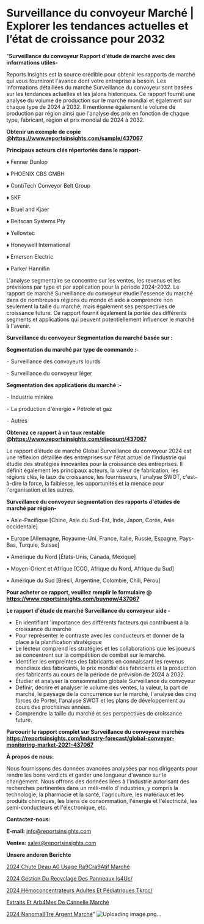 # Surveillance du convoyeur Marché | Explorer les tendances actuelles et l’état de croissance pour 2032

"<strong>Surveillance du convoyeur Rapport d'étude de marché avec des informations utiles-</strong>

Reports Insights est la source crédible pour obtenir les rapports de marché qui vous fourniront l'avance dont votre entreprise a besoin. Les informations détaillées du marché Surveillance du convoyeur sont basées sur les tendances actuelles et les jalons historiques. Ce rapport fournit une analyse du volume de production sur le marché mondial et également sur chaque type de 2024 à 2032. Il mentionne également le volume de production par région ainsi que l'analyse des prix en fonction de chaque type, fabricant, région et prix mondial de 2024 à 2032.

<strong><b>Obtenir un exemple de copie @</b></strong><a href=https://www.reportsinsights.com/sample/437067><strong><b>https://www.reportsinsights.com/sample/437067</b></strong></a>

<b>Principaux acteurs clés répertoriés dans le rapport-</b>

<b> </b>♦ Fenner Dunlop

♦ PHOENIX CBS GMBH

♦ ContiTech Conveyor Belt Group

♦ SKF

♦ Bruel and Kjaer

♦ Beltscan Systems Pty

♦ Yellowtec

♦ Honeywell International

♦ Emerson Electric

♦ Parker Hannifin

L'analyse segmentaire se concentre sur les ventes, les revenus et les prévisions par type et par application pour la période 2024-2032. Le rapport de marché Surveillance du convoyeur étudie l'essence du marché dans de nombreuses régions du monde et aide à comprendre non seulement la taille du marché, mais également ses perspectives de croissance future. Ce rapport fournit également la portée des différents segments et applications qui peuvent potentiellement influencer le marché à l'avenir.

<strong>Surveillance du convoyeur Segmentation du marché basée sur :</strong>

<strong>Segmentation du marché par type de commande :-</strong>

⁃ Surveillance des convoyeurs lourds

⁃ Surveillance du convoyeur léger

<strong>Segmentation des applications du marché :-</strong>

⁃ Industrie minière

⁃ La production d'énergie
• Pétrole et gaz

⁃ Autres

<strong><b>Obtenez ce rapport à un taux rentable @</b></strong><a href=https://www.reportsinsights.com/discount/437067><strong><b>https://www.reportsinsights.com/discount/437067</b></strong></a>

Le rapport d’étude de marché Global Surveillance du convoyeur 2024 est une réflexion détaillée des entreprises sur l’état actuel de l’industrie qui étudie des stratégies innovantes pour la croissance des entreprises. Il définit également les principaux acteurs, la valeur de fabrication, les régions clés, le taux de croissance, les fournisseurs, l'analyse SWOT, c'est-à-dire la force, la faiblesse, les opportunités et la menace pour l'organisation et les autres.

<strong>Surveillance du convoyeur segmentation des rapports d'études de marché par région-</strong>

• Asie-Pacifique [Chine, Asie du Sud-Est, Inde, Japon, Corée, Asie occidentale]

• Europe [Allemagne, Royaume-Uni, France, Italie, Russie, Espagne, Pays-Bas, Turquie, Suisse]

• Amérique du Nord [États-Unis, Canada, Mexique]

• Moyen-Orient et Afrique [CCG, Afrique du Nord, Afrique du Sud]

• Amérique du Sud [Brésil, Argentine, Colombie, Chili, Pérou]

<strong>Pour acheter ce rapport, veuillez remplir le formulaire @   <a href=https://www.reportsinsights.com/buynow/437067>https://www.reportsinsights.com/buynow/437067</a></strong>

<strong>Le rapport d'étude de marché Surveillance du convoyeur aide -</strong>
<ul>
  <li>En identifiant 'importance des différents facteurs qui contribuent à la croissance du marché</li>
  <li>Pour représenter le contraste avec les conducteurs et donner de la place à la planification stratégique</li>
  <li>Le lecteur comprend les stratégies et les collaborations que les joueurs se concentrent sur la compétition de combat sur le marché.</li>
  <li>Identifier les empreintes des fabricants en connaissant les revenus mondiaux des fabricants, le prix mondial des fabricants et la production des fabricants au cours de la période de prévision de 2024 à 2032.</li>
  <li>Étudier et analyser la consommation globale Surveillance du convoyeur</li>
  <li>Définir, décrire et analyser le volume des ventes, la valeur, la part de marché, le paysage de la concurrence sur le marché, l'analyse des cinq forces de Porter, l'analyse SWOT et les plans de développement au cours des prochaines années.</li>
  <li>Comprendre la taille du marché et ses perspectives de croissance future.</li>
</ul>

<strong>Parcourir le rapport complet sur Surveillance du convoyeur marchés <a href=https://reportsinsights.com/industry-forecast/global-conveyor-monitoring-market-2021-437067>https://reportsinsights.com/industry-forecast/global-conveyor-monitoring-market-2021-437067</a></strong>

<strong>À propos de nous:</strong>

Nous fournissons des données avancées analysées par nos dirigeants pour rendre les bons verdicts et garder une longueur d'avance sur le changement. Nous offrons des données liées à l'industrie autorisant des recherches pertinentes dans un méli-mélo d'industries, y compris la technologie, la pharmacie et la santé, l'agriculture, les matériaux et les produits chimiques, les biens de consommation, l'énergie et l'électricité, les semi-conducteurs et l'électronique, etc.

<strong>Contactez-nous:</strong>

<strong>E-mail:</strong> <a href=mailto:info@reportsinsights.com>info@reportsinsights.com</a>

<strong>Ventes</strong>: <a href=mailto:sales@reportsinsights.com>sales@reportsinsights.com</a>

<strong>Unsere anderen Berichte</strong>

<a href=https://www.linkedin.com/pulse/2024-chute-deau-%C3%A0-usage-r%C3%A9cr%C3%A9atif-march%C3%A9-6plfc/>2024 Chute Deau A0 Usage Ra9Cra9Atif Marché</a>

<a href=https://www.linkedin.com/pulse/2024-gestion-du-recyclage-des-panneaux-is4uc/>2024 Gestion Du Recyclage Des Panneaux Is4Uc/</a>

<a href=https://www.linkedin.com/pulse/2024-hémoconcentrateurs-adultes-et-pédiatriques-tkrcc/>2024 Hémoconcentrateurs Adultes Et Pédiatriques Tkrcc/</a>

<a href=https://www.linkedin.com/pulse/extraits-et-ar%C3%B4mes-de-cannelle-march%C3%A9-analyse-bz8zc/>Extraits Et Arb4Mes De Cannelle Marché</a>

<a href=https://www.linkedin.com/pulse/2024-nanom%C3%A8tre-argent-march%C3%A9-informations-couvertes-v7zzc/>2024 Nanoma8Tre Argent Marché</a>"
![Uploading image.png…]()
